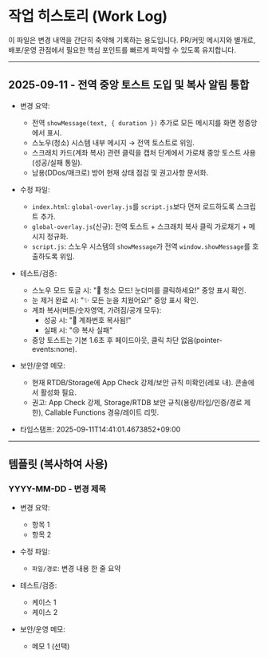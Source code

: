 # 작업 히스토리 (Work Log)

이 파일은 변경 내역을 간단히 축약해 기록하는 용도입니다. PR/커밋 메시지와 별개로, 배포/운영 관점에서 필요한 핵심 포인트를 빠르게 파악할 수 있도록 유지합니다.

---

## 2025-09-11 - 전역 중앙 토스트 도입 및 복사 알림 통합

- 변경 요약:
  - 전역 `showMessage(text, { duration })` 추가로 모든 메시지를 화면 정중앙에서 표시.
  - 스노우(청소) 시스템 내부 메시지 → 전역 토스트로 위임.
  - 스크래치 카드(계좌 복사) 관련 클릭을 캡처 단계에서 가로채 중앙 토스트 사용(성공/실패 통일).
  - 남용(DDos/매크로) 방어 현재 상태 점검 및 권고사항 문서화.

- 수정 파일:
  - `index.html`: `global-overlay.js`를 `script.js`보다 먼저 로드하도록 스크립트 추가.
  - `global-overlay.js`(신규): 전역 토스트 + 스크래치 복사 클릭 가로채기 + 메시지 정규화.
  - `script.js`: 스노우 시스템의 `showMessage`가 전역 `window.showMessage`를 호출하도록 위임.

- 테스트/검증:
  - 스노우 모드 토글 시: "🧹 청소 모드! 눈더미를 클릭하세요!" 중앙 표시 확인.
  - 눈 제거 완료 시: "✨ 모든 눈을 치웠어요!" 중앙 표시 확인.
  - 계좌 복사(버튼/숫자영역, 가려짐/공개 모두):
    - 성공 시: "🔗 계좌번호 복사됨!"
    - 실패 시: "😢 복사 실패"
  - 중앙 토스트는 기본 1.6초 후 페이드아웃, 클릭 차단 없음(pointer-events:none).

- 보안/운영 메모:
  - 현재 RTDB/Storage에 App Check 강제/보안 규칙 미확인(레포 내). 콘솔에서 활성화 필요.
  - 권고: App Check 강제, Storage/RTDB 보안 규칙(용량/타입/인증/경로 제한), Callable Functions 경유/레이트 리밋.

- 타임스탬프: 2025-09-11T14:41:01.4673852+09:00

---

## 템플릿 (복사하여 사용)

### YYYY-MM-DD - 변경 제목

- 변경 요약:
  - 항목 1
  - 항목 2

- 수정 파일:
  - `파일/경로`: 변경 내용 한 줄 요약

- 테스트/검증:
  - 케이스 1
  - 케이스 2

- 보안/운영 메모:
  - 메모 1 (선택)
